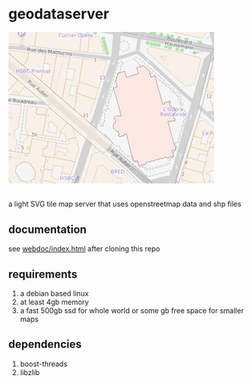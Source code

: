 # geodataserver
![sample](/webdoc/sample.jpg)
##
a light SVG tile map server that uses openstreetmap data and shp files
## documentation
see [webdoc/index.html](webdoc/index.html) after cloning this repo
## requirements
1. a debian based linux
2. at least 4gb memory
2. a fast 500gb ssd for whole world or some gb free space for smaller maps
## dependencies
1. boost-threads
2. libzlib
